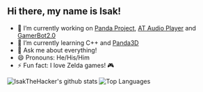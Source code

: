 ## Hi there, my name is Isak!

- 🔭 I’m currently working on [Panda Project](https://github.com/IsakTheHacker/Panda-project), [AT Audio Player](https://github.com/IsakTheHacker/AT-Audio-Player) and [GamerBot2.0](https://github.com/stamdiscord/GamerBot2.0)
- 🌱 I’m currently learning C++ and [Panda3D](https://www.panda3d.org)
- 💬 Ask me about everything!
- 😄 Pronouns: He/His/Him
- ⚡ Fun fact: I love Zelda games! 🎮

![IsakTheHacker's github stats](
https://github-readme-stats.vercel.app/api?username=IsakTheHacker&count_private=true&show_icons=true&theme=merko&custom_title=My%20stats&hide_border=true&hide_title=true
)
![Top Languages](
https://github-readme-stats.vercel.app/api/top-langs/?username=IsakTheHacker&layout=compact&theme=merko&custom_title=My%20most%20used%20languages&hide_border=true
)

<!--
- 👯 I’m looking to collaborate on ...
- 🤔 I’m looking for help with ...
- 📫 How to reach me: ...
-->
